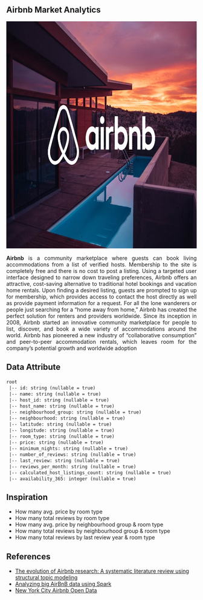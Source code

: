 ## Airbnb Market Analytics
<img src="https://github.com/Bayunova28/Airbnb_Market_Analytics/blob/main/image-airbnb.jpg" height="600" width="1100">
<p align="justify"><b>Airbnb</b> is a community marketplace where guests can book living accommodations from a list of verified hosts. Membership to the site is completely free and there is no cost to post a listing. Using a targeted user interface designed to narrow down traveling preferences, Airbnb offers an attractive, cost-saving alternative to traditional hotel bookings and vacation home rentals. Upon finding a desired listing, guests are prompted to sign up for membership, which provides access to contact the host directly as well as provide payment information for a request. For all the lone wanderers or people just searching for a “home away from home,” Airbnb has created the perfect solution for renters and providers worldwide. Since its inception in 2008, Airbnb started an innovative community marketplace for people to list, discover, and book a wide variety of accommodations around the world. Airbnb has pioneered a new industry of “collaborative consumption” and peer-to-peer accommodation rentals, which leaves room for the company’s potential growth and worldwide adoption</p>

## Data Attribute
```
root
 |-- id: string (nullable = true)
 |-- name: string (nullable = true)
 |-- host_id: string (nullable = true)
 |-- host_name: string (nullable = true)
 |-- neighbourhood_group: string (nullable = true)
 |-- neighbourhood: string (nullable = true)
 |-- latitude: string (nullable = true)
 |-- longitude: string (nullable = true)
 |-- room_type: string (nullable = true)
 |-- price: string (nullable = true)
 |-- minimum_nights: string (nullable = true)
 |-- number_of_reviews: string (nullable = true)
 |-- last_review: string (nullable = true)
 |-- reviews_per_month: string (nullable = true)
 |-- calculated_host_listings_count: string (nullable = true)
 |-- availability_365: integer (nullable = true)
```

## Inspiration
* How many avg. price by room type
* How many total reviews by room type
* How many avg. price by neighbourhood group & room type
* How many total reviews by neighbourhood group & room type
* How many total reviews by last review year & room type

## References
* [The evolution of Airbnb research: A systematic literature review using structural topic modeling](https://www.sciencedirect.com/science/article/pii/S2405844023042986)
* [Analyzing big AirBnB data using Spark](https://bjornkhansen95.medium.com/spark-for-big-data-af1cf5318e1e)
* [New York City Airbnb Open Data](https://www.kaggle.com/datasets/dgomonov/new-york-city-airbnb-open-data)
